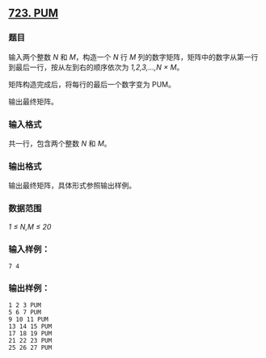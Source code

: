 ## [723. PUM](https://www.acwing.com/problem/content/725/)

### 题目

输入两个整数 *N* 和 *M*，构造一个 *N* 行 *M* 列的数字矩阵，矩阵中的数字从第一行到最后一行，按从左到右的顺序依次为 *1,2,3,…,N × M*。

矩阵构造完成后，将每行的最后一个数字变为 PUM。

输出最终矩阵。

### 输入格式

共一行，包含两个整数 *N* 和 *M*。

### 输出格式

输出最终矩阵，具体形式参照输出样例。

### 数据范围

*1 ≤ N,M ≤ 20*

### 输入样例：

```
7 4
```

### 输出样例：

```
1 2 3 PUM
5 6 7 PUM
9 10 11 PUM
13 14 15 PUM
17 18 19 PUM
21 22 23 PUM
25 26 27 PUM
```
